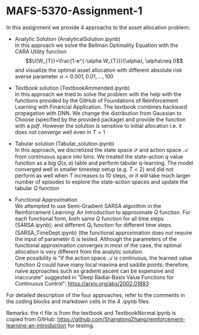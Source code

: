 # MAFS-5370-Assignment-1
In this assignment we provide 4 approachs to the asset allocation problem:

-   Analytic Solution (AnalyticalSolution.ipynb)\
    In this approach we solve the Bellman Optimality Equation with the CARA Utility function $$U(W_{T})=\frac{1-e^{-\alpha W_{T}}}{\alpha}, \alpha\neq 0$$ and visualize the optimal asset allocation with different absolute risk averse parameter $\alpha = 0.001,0.01,...,100$

-   Textbook solution (TextbookAmmended.ipynb)\
    In this approach we tried to solve the problem with the help with the functions provided by the GitHub of Foundations of Reinforcement Learning with Financial Application. The textbook combines backward propagation with DNN. We change the distribution from Gaussian to Choose (specified by the provided package) and provide the function with a $pdf$. However the solution is sensitive to initial allocation i.e. it does not converge well even in $T = 1$

-   Tabular solution (Tabular_solution.ipynb)\
    In this approach, we discretized the state space $\mathcal{S}$ and action space $\mathcal{A}$ from continuous space into bins. We treated the state-action $q$ value function as a big $Q(s,a)$ table and perform tabular q-learning. The model converged well in smaller timestep setup (e.g. $T < 2$) and did not perform as well when $T$ increases to 10 steps, or it will take much larger number of episodes to explore the state-action spaces and update the tabular $Q$ function

-   Functional Approximation\
    We attempted to use Semi-Gradient SARSA algorithm in the Reinforcement Learning: An Introduction to approximate $Q$ function. For each functional form, both same $Q$ function for all time steps (SARSA.ipynb); and different $Q_t$ function for different time steps (SARSA_TimeDept.ipynb) (the functional approximation does not require the input of parameter $t$) is tested. Although the parameters of the functional approximation converges in most of the case, the optimal allocation is very different from the analytic solution.\
    One possibility is "if the action space $\mathcal{A}$ is continuous, the learned value function $Q$ could have many local maxima and saddle points; therefore, naive approaches such as gradient ascent can be expensive and inaccurate" suggested in "Deep Radial-Basis Value Functions for Continuous Control": <https://arxiv.org/abs/2002.01883>

For detailed description of the four approaches, refer to the comments in the coding blocks and markdown cells in the 4 .ipynb files.

Remarks: the rl file is from the textbook and TextbookNormal.ipynb is copied from GitHub: https://github.com/ShangtongZhang/reinforcement-learning-an-introduction for testing.
